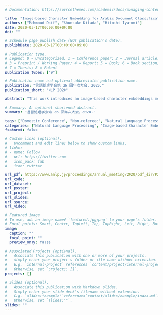 ```yaml
---
# Documentation: https://sourcethemes.com/academic/docs/managing-content/

title: "Image-based Character Embedding for Arabic Document Classification"
authors: ["Mahmoud Daif", "Shunsuke Kitada", "Hitoshi Iyatomi"]
date: 2020-03-17T00:00:00+09:00
doi: ""

# Schedule page publish date (NOT publication's date).
publishDate: 2020-03-17T00:00:00+09:00

# Publication type.
# Legend: 0 = Uncategorized; 1 = Conference paper; 2 = Journal article;
# 3 = Preprint / Working Paper; 4 = Report; 5 = Book; 6 = Book section;
# 7 = Thesis; 8 = Patent
publication_types: ["9"]

# Publication name and optional abbreviated publication name.
publication: "言語処理学会第 26 回年次大会，2020."
publication_short: "NLP 2020"

abstract: "This work introduces an image-based character embdeddings model for Arabic text classification. The problem with Arabic text classification using classical techniques is its dependency on complex morphological analysis and hand crafted feature engineering. Using character-level embeddings eliminates the need for complex morphological analysis and feature engineering. We propose a new Arabic document classification model using the CE-CLCNN, where text is represented as an array of character images, and the class-balanced loss. The CE-CLCNN consists of two parts, a character autoencoder (CE) and a character-level CNN (CLCNN). The CE learns to encode image based character embeddings, and the CLCNN is then used to classify the document using those embeddings. We created two datasets to test the effectiveness of our system. The first one is the Arabic Wikipedia title dataset (AWT), and the second one is the Arabic Poetry dataset (APD). The proposed model outperforms the classical SVM by 21.23% and 13.82% for the micro and macro Fscore respectively for the ADP dataset, and by 4.02% and 3.95% for the AWT dataset. To the best of our knowledge, this is the first time an image based character embedding model was used to address the problem of Arabic text classification. Also, the first time a text classification deep learning model is tested on datasets that contain the three types of Arabic."

# Summary. An optional shortened abstract.
summary: "言語処理学会第 26 回年次大会，2020."

tags: ["Domestic Conference", "Non-refereed", "Natural Language Processing", "ANLP"]
categories: ["Natural Language Processing", "Image-based Character Embedding", "Arabic Natural Language Processing"]
featured: false

# Custom links (optional).
#   Uncomment and edit lines below to show custom links.
# links:
# - name: Follow
#   url: https://twitter.com
#   icon_pack: fab
#   icon: twitter

url_pdf: https://www.anlp.jp/proceedings/annual_meeting/2020/pdf_dir/P2-33.pdf
url_code:
url_dataset:
url_poster:
url_project:
url_slides:
url_source:
url_video:

# Featured image
# To use, add an image named `featured.jpg/png` to your page's folder. 
# Focal points: Smart, Center, TopLeft, Top, TopRight, Left, Right, BottomLeft, Bottom, BottomRight.
image:
  caption: ""
  focal_point: ""
  preview_only: false

# Associated Projects (optional).
#   Associate this publication with one or more of your projects.
#   Simply enter your project's folder or file name without extension.
#   E.g. `internal-project` references `content/project/internal-project/index.md`.
#   Otherwise, set `projects: []`.
projects: []

# Slides (optional).
#   Associate this publication with Markdown slides.
#   Simply enter your slide deck's filename without extension.
#   E.g. `slides:"example"`references`content/slides/example/index.md`.
#   Otherwise, set `slides:""`.
slides: ""
---
```


